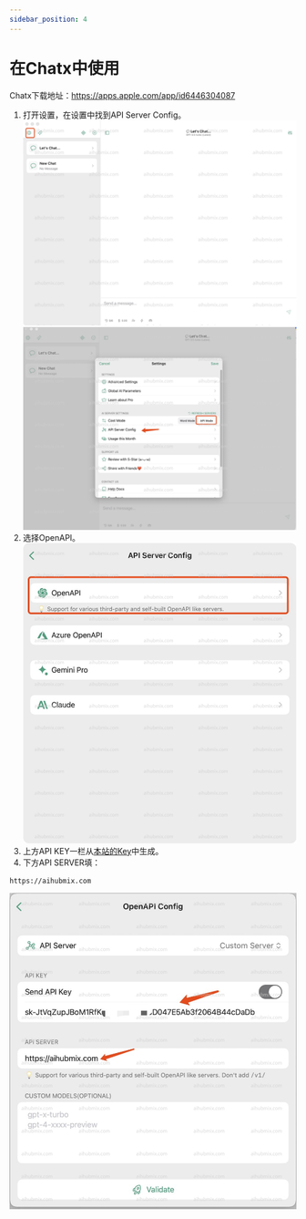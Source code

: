 ```yaml
---
sidebar_position: 4
---
```


# 在Chatx中使用
Chatx下载地址：https://apps.apple.com/app/id6446304087
1. 打开设置，在设置中找到API Server Config。  
![图片](../media/chatx1.png)
![图片](../media/chatx2.png)
2. 选择OpenAPI。  
![图片](../media/chatx3.png)
3. 上方API KEY一栏从[本站的Key](https://aihubmix.com/token)中生成。  
4. 下方API SERVER填：
```
https://aihubmix.com
```
![图片](../media/chatx4.png)